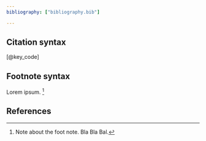 ```yaml
---
bibliography: ["bibliography.bib"]

---
```


## Citation syntax
[@key_code]
## Footnote syntax
Lorem ipsum. [^1]

[^1]: Note about the foot note. Bla Bla Bal.

## References
